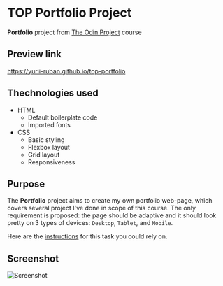 # TOP Portfolio Project

**Portfolio** project from [The Odin Project](https://www.theodinproject.com/about) course

## Preview link

https://yurii-ruban.github.io/top-portfolio

## Thechnologies used

- HTML
  - Default boilerplate code
  - Imported fonts
- CSS
  - Basic styling
  - Flexbox layout
  - Grid layout
  - Responsiveness

## Purpose

The **Portfolio** project aims to create my own portfolio web-page, which covers several project I've done in scope of this course.
The only requirement is proposed: the page should be adaptive and it should look pretty on 3 types of devices: `Desktop`, `Tablet`, and `Mobile`.

Here are the [instructions](https://www.theodinproject.com/lessons/node-path-javascript-weather-app) for this task you could rely on.

## Screenshot

![Screenshot](./img/result.png)
